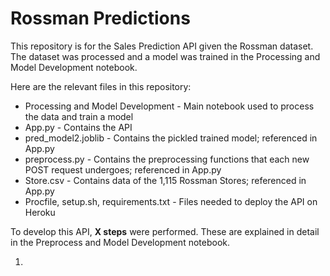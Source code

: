# Rossman Predictions

This repository is for the Sales Prediction API given the Rossman dataset. The dataset was processed and a model was trained in the Processing and Model Development notebook. 

Here are the relevant files in this repository:
<ul>
  <li> Processing and Model Development - Main notebook used to process the data and train a model</li>
  <li> App.py - Contains the API</li>
  <li> pred_model2.joblib - Contains the pickled trained model; referenced in App.py</li>
  <li> preprocess.py - Contains the preprocessing functions that each new POST request undergoes; referenced in App.py</li>
  <li> Store.csv - Contains data of the 1,115 Rossman Stores; referenced in App.py</li>
  <li> Procfile, setup.sh, requirements.txt - Files needed to deploy the API on Heroku</li>
</ul>

To develop this API, <b>X steps</b> were performed. These are explained in detail in the Preprocess and Model Development notebook.
<ol>
  <li> 
